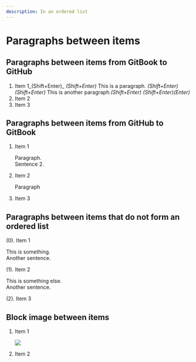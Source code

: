 ```yaml
---
description: In an ordered list
---
```


# Paragraphs between items

## Paragraphs between items from GitBook to GitHub

1. Item 1_\(Shift+Enter\)_ _\(Shift+Enter\)_ This is a paragraph. _\(Shift+Enter\)_ _\(Shift+Enter\)_ This is another paragraph._\(Shift+Enter\)_ _\(Shift+Enter\)\(Enter\)_
2. Item 2
3. Item 3

## Paragraphs between items from GitHub to GitBook

1. Item 1

   Paragraph.  
   Sentence 2.

2. Item 2

   Paragraph

3. Item 3

## Paragraphs between items that do not form an ordered list

\(0\). Item 1

This is something.  
Another sentence.

\(1\). Item 2

This is something else.  
Another sentence.

\(2\). Item 3


## Block image between items

1. Item 1

   ![](screenshot-2020-12-07-at-16.20.55.png)

2. Item 2
